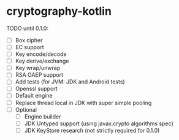 # cryptography-kotlin

TODO until 0.1.0:

* [ ] Box cipher
* [ ] EC support
* [ ] Key encode/decode
* [ ] Key derive/exchange
* [ ] Key wrap/unwrap
* [ ] RSA OAEP support
* [ ] Add tests (for JVM: JDK and Android tests)
* [ ] Openssl support
* [ ] Default engine
* [ ] Replace thread local in JDK with super simple pooling
* [ ] Optional
    * [ ] Engine builder
    * [ ] JDK Untyped support (using javax.crypto algorithms spec)
    * [ ] JDK KeyStore research (not strictly required for 0.1.0)
